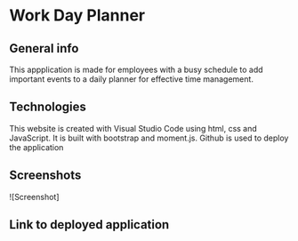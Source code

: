 # Work Day Planner

## General info
This appplication is made for employees with a busy schedule to add important events to a daily planner for effective time management.
	
## Technologies
This website is created with Visual Studio Code using html, css and JavaScript. It is built with bootstrap and moment.js. Github is used to deploy the application

## Screenshots
![Screenshot]

## Link to deployed application



